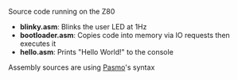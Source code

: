 Source code running on the Z80

- **blinky.asm**: Blinks the user LED at 1Hz
- **bootloader.asm**: Copies code into memory via IO requests then executes it
- **hello.asm**: Prints "Hello World!" to the console

Assembly sources are using [Pasmo](https://pasmo.speccy.org/)'s syntax
